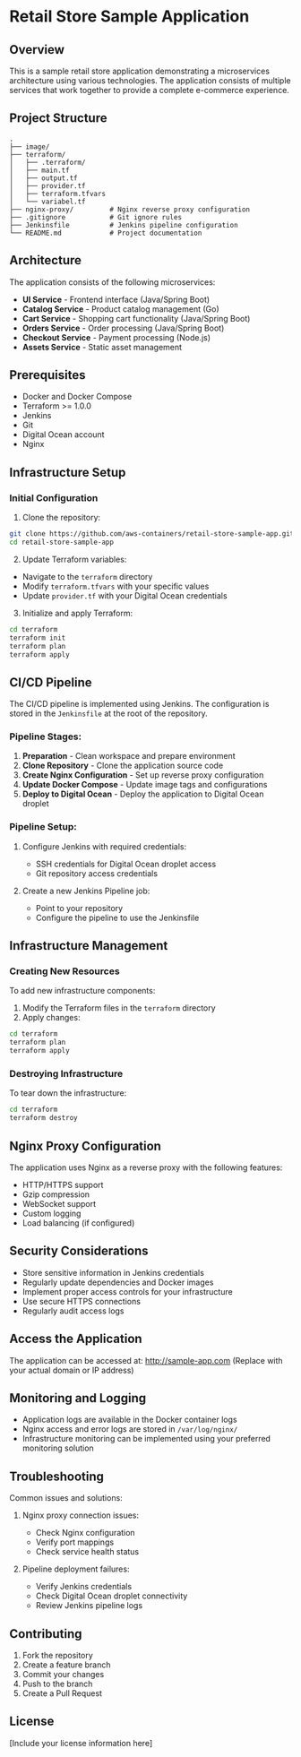 # Retail Store Sample Application

## Overview
This is a sample retail store application demonstrating a microservices architecture using various technologies. The application consists of multiple services that work together to provide a complete e-commerce experience.

## Project Structure
```
.
├── image/               
├── terraform/             
│   ├── .terraform/        
│   ├── main.tf           
│   ├── output.tf       
│   ├── provider.tf      
│   ├── terraform.tfvars 
│   └── variabel.tf      
├── nginx-proxy/         # Nginx reverse proxy configuration
├── .gitignore           # Git ignore rules
├── Jenkinsfile          # Jenkins pipeline configuration
└── README.md            # Project documentation
```

## Architecture

The application consists of the following microservices:

- **UI Service** - Frontend interface (Java/Spring Boot)
- **Catalog Service** - Product catalog management (Go)
- **Cart Service** - Shopping cart functionality (Java/Spring Boot)
- **Orders Service** - Order processing (Java/Spring Boot)
- **Checkout Service** - Payment processing (Node.js)
- **Assets Service** - Static asset management

## Prerequisites

- Docker and Docker Compose
- Terraform >= 1.0.0
- Jenkins
- Git
- Digital Ocean account
- Nginx

## Infrastructure Setup

### Initial Configuration

1. Clone the repository:
```bash
git clone https://github.com/aws-containers/retail-store-sample-app.git
cd retail-store-sample-app
```

2. Update Terraform variables:
- Navigate to the `terraform` directory
- Modify `terraform.tfvars` with your specific values
- Update `provider.tf` with your Digital Ocean credentials

3. Initialize and apply Terraform:
```bash
cd terraform
terraform init
terraform plan
terraform apply
```

## CI/CD Pipeline

The CI/CD pipeline is implemented using Jenkins. The configuration is stored in the `Jenkinsfile` at the root of the repository.

### Pipeline Stages:
1. **Preparation** - Clean workspace and prepare environment
2. **Clone Repository** - Clone the application source code
3. **Create Nginx Configuration** - Set up reverse proxy configuration
4. **Update Docker Compose** - Update image tags and configurations
5. **Deploy to Digital Ocean** - Deploy the application to Digital Ocean droplet

### Pipeline Setup:
1. Configure Jenkins with required credentials:
   - SSH credentials for Digital Ocean droplet access
   - Git repository access credentials

2. Create a new Jenkins Pipeline job:
   - Point to your repository
   - Configure the pipeline to use the Jenkinsfile

## Infrastructure Management

### Creating New Resources
To add new infrastructure components:
1. Modify the Terraform files in the `terraform` directory
2. Apply changes:
```bash
cd terraform
terraform plan
terraform apply
```

### Destroying Infrastructure
To tear down the infrastructure:
```bash
cd terraform
terraform destroy
```

## Nginx Proxy Configuration

The application uses Nginx as a reverse proxy with the following features:
- HTTP/HTTPS support
- Gzip compression
- WebSocket support
- Custom logging
- Load balancing (if configured)

## Security Considerations

- Store sensitive information in Jenkins credentials
- Regularly update dependencies and Docker images
- Implement proper access controls for your infrastructure
- Use secure HTTPS connections
- Regularly audit access logs

## Access the Application
The application can be accessed at: http://sample-app.com
(Replace with your actual domain or IP address)

## Monitoring and Logging

- Application logs are available in the Docker container logs
- Nginx access and error logs are stored in `/var/log/nginx/`
- Infrastructure monitoring can be implemented using your preferred monitoring solution

## Troubleshooting

Common issues and solutions:
1. Nginx proxy connection issues:
   - Check Nginx configuration
   - Verify port mappings
   - Check service health status

2. Pipeline deployment failures:
   - Verify Jenkins credentials
   - Check Digital Ocean droplet connectivity
   - Review Jenkins pipeline logs

## Contributing

1. Fork the repository
2. Create a feature branch
3. Commit your changes
4. Push to the branch
5. Create a Pull Request

## License

[Include your license information here]

